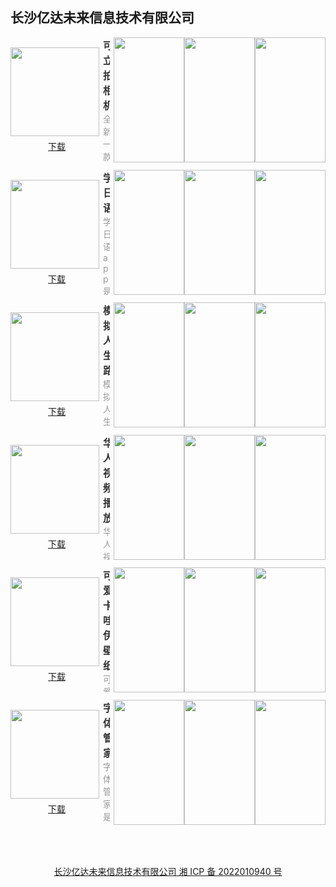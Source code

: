## 长沙亿达未来信息技术有限公司

<section style="display: flex; justify-content: space-between; align-items: center; margin-bottom: 12px;">
  <div style="display: flex; flex-direction: column;">
    <img style="width: 142px; height: 142px; min-width: 142px; margin-right: 6px;" src="https://swsdl.vivo.com.cn/appstore/developer/icon/20221115/202211151753265u48o.png"/>
    <a style="margin: 6px auto 0;" href="https://swsdl.vivo.com.cn/appstore/developer/icon/20221115/202211151753265u48o.png">下载</a>
  </div>
  <div style="max-height: 200px; overflow: hidden;">
    <b style="font-size: 16px;color: #333;">可立拍相机</b>
    <p style="margin: 0; font-size: 14px;color: #999;">全新一款专业相机，超多滤镜让拍出的每一张照片都是不同风格。
各种便捷的特效，让你的照片和视频瞬间变得更加美丽，满足你的任性需求。
</p>
  </div>
  <div style="display: flex; margin-left: 6px;">
    <img style="width: 113px; height: 200px; min-width: 113px"
src="https://swsdl.vivo.com.cn/appstore/developer/screenshot/20221115/202211151802574gj71.png"/>
    <img style="width: 113px; height: 200px; min-width: 113px"
src="https://swsdl.vivo.com.cn/appstore/developer/screenshot/20221115/202211151803367wkkv.png"/>
    <img style="width: 113px; height: 200px; min-width: 113px" 
src="https://swsdl.vivo.com.cn/appstore/developer/screenshot/20221115/202211151803399kyox.png"/>
  </div>
</section>


<section style="display: flex; justify-content: space-between; align-items: center; margin-bottom: 12px;">
  <div style="display: flex; flex-direction: column;">
    <img style="width: 142px; height: 142px; min-width: 142px; margin-right: 6px;" src="https://swsdl.vivo.com.cn/appstore/developer/icon/20221114/202211141846388rsos.png"/>
    <a style="margin: 6px auto 0;" href="https://swsdl.vivo.com.cn/appstore/developer/icon/20221114/202211141846388rsos.png">下载</a>
  </div>
  <div style="max-height: 200px; overflow: hidden;">
    <b style="font-size: 16px;color: #333;">学日语</b>
    <p style="margin: 0; font-size: 14px;color: #999;">
学日语app是一个支持中文和日语的翻译软件，日语学习者的随身学习工具，零基础轻松学日语。 智能化的错词本系统，帮你记录每一个小失误，反复巩固提升。汇聚点滴知识，成就更好的自己！
</p>
  </div>
  <div style="display: flex; margin-left: 6px;">
    <img style="width: 113px; height: 200px; min-width: 113px"
src="https://swsdl.vivo.com.cn/appstore/developer/screenshot/20221114/202211141515150z1os.png"/>
    <img style="width: 113px; height: 200px; min-width: 113px"
src="https://swsdl.vivo.com.cn/appstore/developer/screenshot/20221114/202211141515194h2qk.png"/>
    <img style="width: 113px; height: 200px; min-width: 113px" 
src="https://swsdl.vivo.com.cn/appstore/developer/screenshot/20221114/202211141515237tw4p.png"/>
  </div>
</section>

<section style="display: flex; justify-content: space-between; align-items: center; margin-bottom: 12px;">
  <div style="display: flex; flex-direction: column;">
    <img style="width: 142px; height: 142px; min-width: 142px; margin-right: 6px;" src="https://swsdl.vivo.com.cn/appstore/developer/icon/20221112/202211121017108kbsk.png"/>
    <a style="margin: 6px auto 0;" href="https://swsdl.vivo.com.cn/appstore/developer/icon/20221112/202211121017108kbsk.png">下载</a>
  </div>
  <div style="max-height: 200px; overflow: hidden;">
    <b style="font-size: 16px;color: #333;">模拟人生路</b>
    <p style="margin: 0; font-size: 14px;color: #999;">模拟人生路是一款人生模拟器 选择你的天赋加点开启你的人生，不同的加点会使你的人生出现不同的道路，怎么选择看你！ 你可能出生在一个富豪家庭或是一个贫困家庭，有可能会一帆风顺，也有可能会困难不停，但是千万不要放弃！ 游戏中会出现随机事件，要做出正确的选择，这样会是你的人生出现新的转折，慎重哦！ 贴近现实的人生故事，搞笑的同时又能领悟出人生的道理，其实人生就是在于探索不断的未知才会变的精彩！
</p>
  </div>
  <div style="display: flex; margin-left: 6px;">
    <img style="width: 113px; height: 200px; min-width: 113px"
src="https://swsdl.vivo.com.cn/appstore/developer/screenshot/20221112/202211121030191y25l.png"/>
    <img style="width: 113px; height: 200px; min-width: 113px"
src="https://swsdl.vivo.com.cn/appstore/developer/screenshot/20221112/2022111210302213zqu.png"/>
    <img style="width: 113px; height: 200px; min-width: 113px" 
src="https://swsdl.vivo.com.cn/appstore/developer/screenshot/20221112/202211121030257itua.png"/>
  </div>
</section>

<section style="display: flex; justify-content: space-between; align-items: center; margin-bottom: 12px;">
  <div style="display: flex; flex-direction: column;">
    <img style="width: 142px; height: 142px; min-width: 142px; margin-right: 6px;" src="https://swsdl.vivo.com.cn/appstore/developer/icon/20221109/202211091743163g4yj.jpg"/>
    <a style="margin: 6px auto 0;" href="https://swsdl.vivo.com.cn/appstore/developer/icon/20221109/202211091743163g4yj.jpg">下载</a>
  </div>
  <div style="max-height: 200px; overflow: hidden;">
    <b style="font-size: 16px;color: #333;">华人视频播放</b>
    <p style="margin: 0; font-size: 14px;color: #999;">
华人视频播放是一款功能比较多的视频播放器软件，可以播放绝大多数的视频，扫描本地的视频文件并且导入，各种格式都可以看，还支持投屏功能，可以将手机屏幕投射到大屏电视上，获得更好的观看体验，有需要的用户快来使用吧！
</p>
  </div>
  <div style="display: flex; margin-left: 6px;">
    <img style="width: 113px; height: 200px; min-width: 113px"
src="https://swsdl.vivo.com.cn/appstore/developer/screenshot/20221109/2022110917584988176.png"/>
    <img style="width: 113px; height: 200px; min-width: 113px"
src="https://swsdl.vivo.com.cn/appstore/developer/screenshot/20221109/202211091758529uro1.png"/>
    <img style="width: 113px; height: 200px; min-width: 113px" 
src="https://swsdl.vivo.com.cn/appstore/developer/screenshot/20221109/202211091758556j3qz.png"/>
  </div>
</section>

<section style="display: flex; justify-content: space-between; align-items: center; margin-bottom: 12px;">
  <div style="display: flex; flex-direction: column;">
    <img style="width: 142px; height: 142px; min-width: 142px; margin-right: 6px;" src="https://swsdl.vivo.com.cn/appstore/developer/icon/20221107/2022110717024019o41.png"/>
    <a style="margin: 6px auto 0;" href="https://swsdl.vivo.com.cn/appstore/developer/icon/20221107/2022110717024019o41.png">下载</a>
  </div>
  <div style="max-height: 200px; overflow: hidden;">
    <b style="font-size: 16px;color: #333;">可爱卡哇伊壁纸</b>
    <p style="margin: 0; font-size: 14px;color: #999;">
可爱卡哇伊壁纸让你的手机桌面更加的精美，喜欢什么样的可以快速的筛选，一键就可以保存到手机中进行设置。 各种类型的壁纸等着您去体验，每天换一张壁纸，换上美美的心情，开启新的一天。
</p>
  </div>
  <div style="display: flex; margin-left: 6px;">
    <img style="width: 113px; height: 200px; min-width: 113px"
src="https://swsdl.vivo.com.cn/appstore/developer/screenshot/20221107/202211071709366hsw7.png"/>
    <img style="width: 113px; height: 200px; min-width: 113px"
src="https://swsdl.vivo.com.cn/appstore/developer/screenshot/20221107/2022110717093676anj.png"/>
    <img style="width: 113px; height: 200px; min-width: 113px" 
src="https://swsdl.vivo.com.cn/appstore/developer/screenshot/20221107/202211071709367rqgn.png"/>
  </div>
</section>

<section style="display: flex; justify-content: space-between; align-items: center; margin-bottom: 12px;">
  <div style="display: flex; flex-direction: column;">
    <img style="width: 142px; height: 142px; min-width: 142px; margin-right: 6px;" src="https://swsdl.vivo.com.cn/appstore/developer/icon/20221104/202211041723206cfku.png"/>
    <a style="margin: 6px auto 0;" href="https://swsdl.vivo.com.cn/appstore/developer/icon/20221104/202211041723206cfku.png">下载</a>
  </div>
  <div style="max-height: 200px; overflow: hidden;">
    <b style="font-size: 16px;color: #333;">字体管家</b>
    <p style="margin: 0; font-size: 14px;color: #999;">
字体管家是一款实用的手机工具app。 软件特色： 1、字体类型丰富 2、图片制作功能强大，可添加背景等 3、表情符号下载 4、高清美图壁纸 5、明信片制作，头像制作
</p>
  </div>
  <div style="display: flex; margin-left: 6px;">
    <img style="width: 113px; height: 200px; min-width: 113px"
src="https://swsdl.vivo.com.cn/appstore/developer/screenshot/20221104/202211041725592z93q.png"/>
    <img style="width: 113px; height: 200px; min-width: 113px"
src="https://swsdl.vivo.com.cn/appstore/developer/screenshot/20221104/202211041726023azt3.png"/>
    <img style="width: 113px; height: 200px; min-width: 113px" 
src="https://swsdl.vivo.com.cn/appstore/developer/screenshot/20221104/202211041726062sxus.png"/>
  </div>
</section>



<a style="display: block; margin: 4rem; text-align: center;" href="http://beian.miit.gov.cn/">长沙亿达未来信息技术有限公司 湘 ICP 备 2022010940 号</a>
